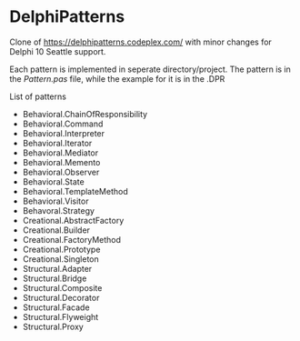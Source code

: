 # DelphiPatterns
Clone of https://delphipatterns.codeplex.com/ with minor changes for Delphi 10 Seattle support.

Each pattern is implemented in seperate directory/project. The pattern is in the *Pattern.pas* file, while the example for it is in the .DPR

List of patterns
* Behavioral.ChainOfResponsibility
* Behavioral.Command
* Behavioral.Interpreter
* Behavioral.Iterator
* Behavioral.Mediator
* Behavioral.Memento
* Behavioral.Observer
* Behavioral.State
* Behavioral.TemplateMethod
* Behavioral.Visitor
* Behavoral.Strategy
* Creational.AbstractFactory
* Creational.Builder
* Creational.FactoryMethod
* Creational.Prototype
* Creational.Singleton
* Structural.Adapter
* Structural.Bridge
* Structural.Composite
* Structural.Decorator
* Structural.Facade
* Structural.Flyweight
* Structural.Proxy
